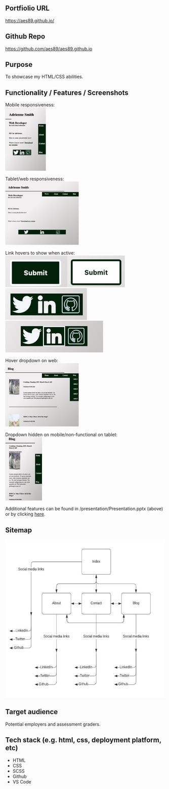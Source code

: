 
## Portfiolio URL
https://aes89.github.io/

## Github Repo
https://github.com/aes89/aes89.github.io

## Purpose
To showcase my HTML/CSS abilities.

## Functionality / Features / Screenshots
Mobile responsiveness:
<br /><img src="/docs/indexmobile.png" height="200" />

Tablet/web responsiveness:
<br /><img src="/docs/indexwebtablet.png" height="200" />

Link hovers to show when active:
<br /><img src="/docs/buttoninactive.png" height="100" /><img src="/docs/buttonactivestate.png" height="100" />
<br /><img src="/docs/footerinactive.png" height="100" /><img src="/docs/footeractivestate.png" height="100" />

Hover dropdown on web:
<br /><img src="/docs/blogdropdown.png" height="200" />

Dropdown hidden on mobile/non-functional on tablet:
<br /><img src="/docs/dropdownhiddenmobile.png" height="200" />

Additional features can be found in /presentation/Presentation.pptx (above) or by clicking <a href="presentation/Presentation.pptx">here</a>.

## Sitemap
<img src="/docs/sitemap.jpeg" height="500" />

## Target audience
Potential employers and assessment graders.

## Tech stack (e.g. html, css, deployment platform, etc)
- HTML
- CSS
- SCSS
- Github
- VS Code
